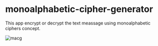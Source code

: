 # monoalphabetic-cipher-generator
This app encrypt or decrypt the text meassage using monoalphabetic ciphers concept.

![macg](https://user-images.githubusercontent.com/57301792/76323046-292f2600-630a-11ea-8ac3-4415a8af8c04.jpg)
